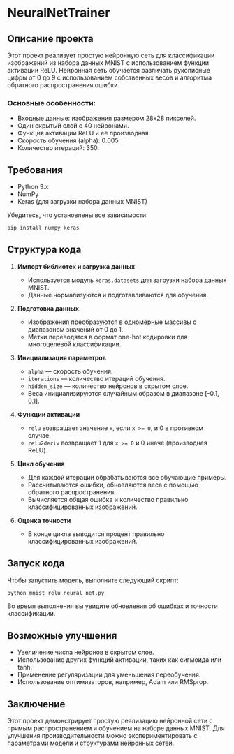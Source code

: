 # NeuralNetTrainer

## Описание проекта

Этот проект реализует простую нейронную сеть для классификации изображений из набора данных MNIST с использованием функции активации ReLU. Нейронная сеть обучается различать рукописные цифры от 0 до 9 с использованием собственных весов и алгоритма обратного распространения ошибки.

### Основные особенности:
- Входные данные: изображения размером 28x28 пикселей.
- Один скрытый слой с 40 нейронами.
- Функция активации ReLU и её производная.
- Скорость обучения (alpha): 0.005.
- Количество итераций: 350.


## Требования
- Python 3.x
- NumPy
- Keras (для загрузки набора данных MNIST)

Убедитесь, что установлены все зависимости:
```bash
pip install numpy keras
```

## Структура кода

1. **Импорт библиотек и загрузка данных**
    - Используется модуль `keras.datasets` для загрузки набора данных MNIST.
    - Данные нормализуются и подготавливаются для обучения.

2. **Подготовка данных**
    - Изображения преобразуются в одномерные массивы с диапазоном значений от 0 до 1.
    - Метки переводятся в формат one-hot кодировки для многоцелевой классификации.

3. **Инициализация параметров**
    - `alpha` — скорость обучения.
    - `iterations` — количество итераций обучения.
    - `hidden_size` — количество нейронов в скрытом слое.
    - Веса инициализируются случайным образом в диапазоне [-0.1, 0.1].

4. **Функции активации**
    - `relu` возвращает значение `x`, если `x >= 0`, и 0 в противном случае.
    - `relu2deriv` возвращает 1 для `x >= 0` и 0 иначе (производная ReLU).

5. **Цикл обучения**
    - Для каждой итерации обрабатываются все обучающие примеры.
    - Рассчитываются ошибки, обновляются веса с помощью обратного распространения.
    - Вычисляется общая ошибка и количество правильно классифицированных изображений.

6. **Оценка точности**
    - В конце цикла выводится процент правильно классифицированных изображений.

## Запуск кода
Чтобы запустить модель, выполните следующий скрипт:
```bash
python mnist_relu_neural_net.py
```

Во время выполнения вы увидите обновления об ошибках и точности классификации.

## Возможные улучшения
- Увеличение числа нейронов в скрытом слое.
- Использование других функций активации, таких как сигмоида или tanh.
- Применение регуляризации для уменьшения переобучения.
- Использование оптимизаторов, например, Adam или RMSprop.

## Заключение
Этот проект демонстрирует простую реализацию нейронной сети с прямым распространением и обучением на наборе данных MNIST. Для улучшения производительности можно экспериментировать с параметрами модели и структурами нейронных сетей.

